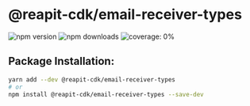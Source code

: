 # @reapit-cdk/email-receiver-types


![npm version](https://img.shields.io/npm/v/@reapit-cdk/email-receiver-types) ![npm downloads](https://img.shields.io/npm/dm/@reapit-cdk/email-receiver-types) ![coverage: 0%](https://img.shields.io/badge/coverage-0%-red)

## Package Installation:

```sh
yarn add --dev @reapit-cdk/email-receiver-types
# or
npm install @reapit-cdk/email-receiver-types --save-dev
```